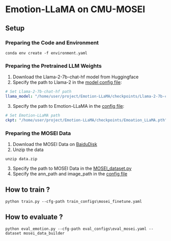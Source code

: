 # Emotion-LLaMA on CMU-MOSEI

## Setup

### Preparing the Code and Environment

```shell
conda env create -f environment.yaml
```

### Preparing the Pretrained LLM Weights

1. Download the Llama-2-7b-chat-hf model from Huggingface
2. Specify the path to Llama-2 in the [model config file](minigpt4/configs/models/minigpt_v2.yaml#L14):

```yaml
# Set Llama-2-7b-chat-hf path
llama_model: "/home/user/project/Emotion-LLaMA/checkpoints/Llama-2-7b-chat-hf"
```

3. Specify the path to Emotion-LLaMA in the [config file](train_configs\mosei_finetune.yaml#L9):

```yaml
# Set Emotion-LLaMA path
ckpt: "/home/user/project/Emotion-LLaMA/checkpoints/Emoation_LLaMA.pth"
```

### Preparing the MOSEI Data

1. Download the MOSEI Data on [BaiduDisk]()
2. Unzip the data
```shell
unzip data.zip
```
3. Specify the path to MOSEI Data in the [MOSEI_dataset.py](minigpt4\datasets\datasets\MOSEI_dataset.py#L61)
4. Specify the ann_path and image_path in the [config file](minigpt4\configs\datasets\mosei\mosei.yaml)

## How to train ? 

```shell
python train.py --cfg-path train_configs\mosei_finetune.yaml
```

## How to evaluate ?

```shell
python eval_emotion.py --cfg-path eval_configs\eval_mosei.yaml --dataset mosei_data_builder
```

